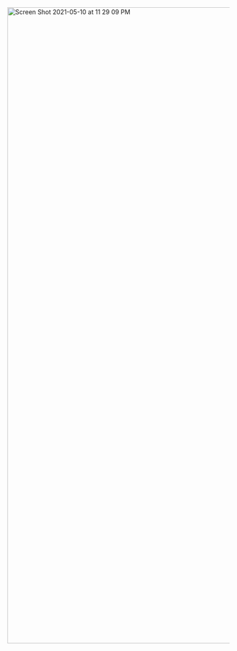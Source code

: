 

<img width="1440" alt="Screen Shot 2021-05-10 at 11 29 09 PM" src="https://user-images.githubusercontent.com/69160473/117768783-b3616b80-b1e7-11eb-89aa-b33107a95d28.png">

